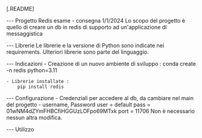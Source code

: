 [.README]

--- Progetto Redis esame - consegna 1/1/2024
    Lo scopo del progetto è quello di creare un db in redis di supporto ad un'applicazione di messaggistica

--- Librerie
    Le librerie e la versione di Python sono indicate nei requirements.
    Ulteriori librerie sono parte del linguaggio.

--- Indicazioni
    - Creazione di un nuovo ambiente di sviluppo : 
        conda create -n redis python=3.11
        
    - Librerie installate : 
        pip install redis

--- Configurazione
    - Credenziali per accedere al db, da cambiare nel main del progetto
    - username, Password
        user = default
        pass = 01wNM4dZYmFHBCfiHGGUzLOFpo69MTxk
        port = 11706
    Non è necessario nessun altra modifica.

--- Utilizzo

